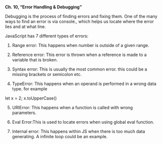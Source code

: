 **Ch. 10, “Error Handling & Debugging”**

Debugging is the process of finding errors and fixing them. One of the many ways to find an error is via console., which helps us locate where the error lies and at what line.

JavaScript has 7 different types of errors:

1. Range error: This happens when number is outside of a given range.

2. Reference error: This error is thrown when a reference is made to a variable that is broken.

3. Syntax error: This is usually the most common error. this could be a missing brackets or semicolon etc.

4. TypeError: This happens when an operand is performed in a wrong data type. for example 

let x = 2;
x.toUpperCase()

5. URIError: This happens when a function is called with wrong parameters.

6. Eval Error:This is used to locate errors when using global eval function.

7. Internal error: This happens within JS when there is too much data generating. A infinite loop could be an example.

